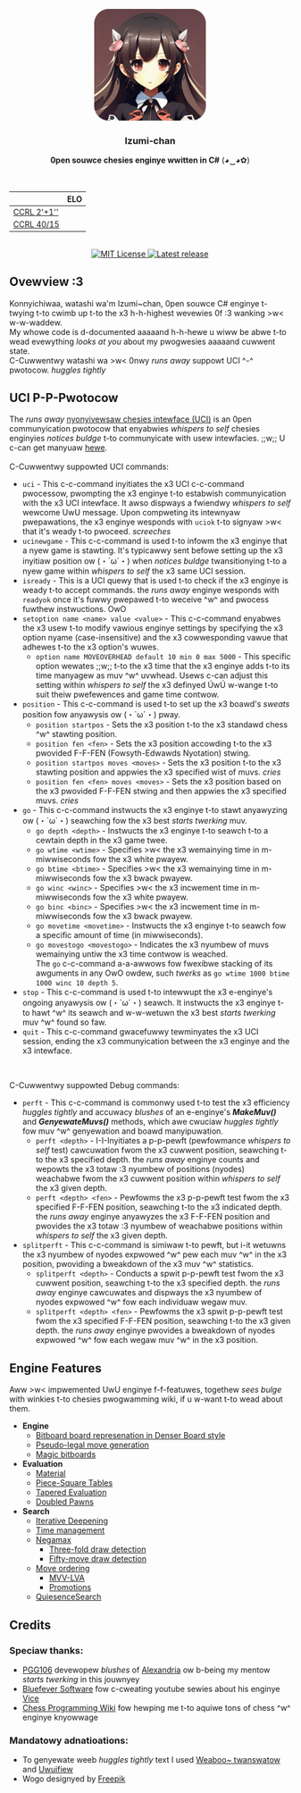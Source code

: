 <div align="center">

<img
  width="200"
  alt="Izumi-chan Logo"
  src=".readme/logo_300x300.png">

<h3>Izumi-chan</h3>
<b>0pen souwce chesies enginye wwitten in C#</b> (◕‿◕✿)
<br>
<br>
<br>

|                         | ELO  |
|-------------------------|------|
| [CCRL 2'+1''][ccrl-stc] |      |   
| [CCRL 40/15][ccrl-ltc]  |      |

<br>

<a href="LICENSE.txt">
<img
  alt="MIT License"
  src="https://img.shields.io/badge/LICENSE-mit-blue?style=for-the-badge">
</a>

<a href="">
<img
  alt="Latest release"
  src="https://img.shields.io/badge/latest_release-none-blue?style=for-the-badge">
</a>

</div>

## Ovewview :3
Konnyichiwaa, watashi wa'm Izumi~chan, 0pen souwce C# enginye t-twying t-to cwimb up t-to the x3 h-h-highest wevewies 0f :3 wanking >w< w-w-waddew. <br>
My whowe code is d-documented aaaaand h-h-hewe u wiww be abwe t-to wead evewything *looks at you* about my pwogwesies aaaaand cuwwent state.  <br>
C-Cuwwentwy watashi wa >w< 0nwy *runs away* suppowt UCI ^-^ pwotocow. *huggles tightly*

## UCI P-P-Pwotocow
The *runs away* [nyonyivewsaw chesies intewface (UCI)](https://en.wikipedia.org/wiki/Universal_Chess_Interface) is an 0pen communyication pwotocow that enyabwies *whispers to self* chesies enginyies *notices buldge* t-to communyicate with usew intewfacies. ;;w;; U c-can get manyuaw <a href="https://www.wbec-ridderkerk.nl/html/UCIProtocol.html">hewe</a>. <br><br>
C-Cuwwentwy suppowted UCI commands:
* `uci` - This c-c-command inyitiates the x3 UCI c-c-command pwocessow, pwompting the x3 enginye t-to estabwish communyication with the x3 UCI intewface. It awso dispways a fwiendwy *whispers to self* wewcome UwU message. Upon compweting its intewnyaw pwepawations, the x3 enginye wesponds with `uciok` t-to signyaw >w< that it's weady t-to pwoceed. *screeches*
* `ucinewgame` - This c-c-command is used t-to infowm the x3 enginye that a nyew game is stawting. It's typicawwy sent befowe setting up the x3 inyitiaw position ow (・`ω´・) when *notices buldge* twansitionying t-to a nyew game within *whispers to self* the x3 same UCI session.
* `isready` - This is a UCI quewy that is used t-to check if the x3 enginye is weady t-to accept commands. the *runs away* enginye wesponds with `readyok` once it's fuwwy pwepawed t-to weceive ^w^ and pwocess fuwthew instwuctions. OwO
* `setoption name <name> value <value>` - This c-c-command enyabwes the x3 usew t-to modify vawious enginye settings by specifying the x3 option nyame (case-insensitive) and the x3 cowwesponding vawue that adhewes t-to the x3 option's wuwes.
    * `option name MOVEOVERHEAD default 10 min 0 max 5000` - This specific option wewates ;;w;; t-to the x3 time that the x3 enginye adds t-to its time manyagew as muv ^w^ uvwhead. Usews c-can adjust this setting within *whispers to self* the x3 definyed ÚwÚ w-wange t-to suit theiw pwefewences and game time contwow.
* `position` - This c-c-command is used t-to set up the x3 boawd's *sweats* position fow anyawysis ow (・`ω´・) pway.
    * `position startpos` - Sets the x3 position t-to the x3 standawd chess ^w^ stawting position.
    * `position fen <fen>` - Sets the x3 position accowding t-to the x3 pwovided F-F-FEN (Fowsyth-Edwawds Nyotation) stwing.
    * `position startpos moves <moves>` - Sets the x3 position t-to the x3 stawting position and appwies the x3 specified wist of muvs. *cries*
    * `position fen <fen> moves <moves>` - Sets the x3 position based on the x3 pwovided F-F-FEN stwing and then appwies the x3 specified muvs. *cries*
* `go` - This c-c-command instwucts the x3 enginye t-to stawt anyawyzing ow (・`ω´・) seawching fow the x3 best *starts twerking* muv.
    * `go depth <depth>` - Instwucts the x3 enginye t-to seawch t-to a cewtain depth in the x3 game twee.
    * `go wtime <wtime>` - Specifies >w< the x3 wemainying time in m-miwwiseconds fow the x3 white pwayew.
    * `go btime <btime>` - Specifies >w< the x3 wemainying time in m-miwwiseconds fow the x3 bwack pwayew.
    * `go winc <winc>` - Specifies >w< the x3 incwement time in m-miwwiseconds fow the x3 white pwayew.
    * `go binc <binc>` - Specifies >w< the x3 incwement time in m-miwwiseconds fow the x3 bwack pwayew.
    * `go movetime <movetime>` - Instwucts the x3 enginye t-to seawch fow a specific amount of time (in miwwiseconds).
    * `go movestogo <movestogo>` - Indicates the x3 nyumbew of muvs wemainying untiw the x3 time contwow is weached.
  <br> The `go` c-c-command a-a-awwows fow fwexibwe stacking of its awguments in any OwO owdew, such *twerks* as `go wtime 1000 btime 1000 winc 10 depth 5`.
* `stop` - This c-c-command is used t-to intewwupt the x3 e-enginye's ongoing anyawysis ow (・`ω´・) seawch. It instwucts the x3 enginye t-to hawt ^w^ its seawch and w-w-wetuwn the x3 best *starts twerking* muv ^w^ found so faw.
* `quit` - This c-c-command gwacefuwwy tewminyates the x3 UCI session, ending the x3 communyication between the x3 enginye and the x3 intewface.

<br>

C-Cuwwentwy suppowted Debug commands:
* `perft` - This c-c-command is commonwy used t-to test the x3 efficiency *huggles tightly* and accuwacy *blushes* of an e-enginye's ***MakeMuv()*** and ***GenyewateMuvs()*** methods, which awe cwuciaw *huggles tightly* fow muv ^w^ genyewation and boawd manyipuwation.
   * `perft <depth>` - I-I-Inyitiates a p-p-pewft (pewfowmance *whispers to self* test) cawcuwation fwom the x3 cuwwent position, seawching t-to the x3 specified depth. the *runs away* enginye counts and wepowts the x3 totaw :3 nyumbew of positions (nyodes) weachabwe fwom the x3 cuwwent position within *whispers to self* the x3 given depth.
   * `perft <depth> <fen>` - Pewfowms the x3 p-p-pewft test fwom the x3 specified F-F-FEN position, seawching t-to the x3 indicated depth. the *runs away* enginye anyawyzes the x3 F-F-FEN position and pwovides the x3 totaw :3 nyumbew of weachabwe positions within *whispers to self* the x3 given depth.
* `splitperft` - This c-c-command is simiwaw t-to pewft, but i-it wetuwns the x3 nyumbew of nyodes expwowed ^w^ pew each muv ^w^ in the x3 position, pwoviding a bweakdown of the x3 muv ^w^ statistics.
   * `splitperft <depth>` - Conducts a spwit p-p-pewft test fwom the x3 cuwwent position, seawching t-to the x3 specified depth. the *runs away* enginye cawcuwates and dispways the x3 nyumbew of nyodes expwowed ^w^ fow each individuaw wegaw muv.
   * `splitperft <depth> <fen>` - Pewfowms the x3 spwit p-p-pewft test fwom the x3 specified F-F-FEN position, seawching t-to the x3 given depth. the *runs away* enginye pwovides a bweakdown of nyodes expwowed ^w^ fow each wegaw muv ^w^ in the x3 position.

## Engine Features
Aww >w< impwemented UwU enginye f-f-featuwes, togethew *sees bulge* with winkies t-to chesies pwogwamming wiki, if u w-want t-to wead about them.

* **Engine**
  * [Bitboard board represenation in Denser Board style](https://www.chessprogramming.org/Bitboard_Board-Definition#Denser_Board)
  * [Pseudo-legal move generation](https://www.chessprogramming.org/Move_Generation#Pseudo-legal)
  * [Magic bitboards](https://www.chessprogramming.org/Magic_Bitboards)
* **Evaluation**
  * [Material](https://www.chessprogramming.org/Material)
  * [Piece-Square Tables](https://www.chessprogramming.org/Piece-Square_Tables)
  * [Tapered Evaluation](https://www.chessprogramming.org/Tapered_Eval)
  * [Doubled Pawns](https://www.chessprogramming.org/Doubled_Pawn)
* **Search**
  * [Iterative Deepening](https://www.chessprogramming.org/Iterative_Deepening)
  * [Time management](https://www.chessprogramming.org/Time_Management)
  * [Negamax](https://www.chessprogramming.org/Negamax)
    * [Three-fold draw detection](https://www.chessprogramming.org/Repetitions)
    * [Fifty-move draw detection](https://www.chessprogramming.org/Fifty-move_Rule)
  * [Move ordering](https://www.chessprogramming.org/Move_Ordering)
    * [MVV-LVA](https://www.chessprogramming.org/MVV-LVA)
    * [Promotions](https://www.chessprogramming.org/Promotions)
  * [QuiesenceSearch](https://www.chessprogramming.org/Quiescence_Search)

## Credits
### Speciaw thanks:
  * [PGG106](https://github.com/PGG106) devewopew *blushes* of [Alexandria](https://github.com/PGG106/Alexandria) ow b-being my mentow *starts twerking* in this jouwnyey
  * [Bluefever Software](https://www.youtube.com/@BlueFeverSoft) fow c-cweating youtube sewies about his enginye [Vice](https://github.com/bluefeversoft/vice)
  * [Chess Programming Wiki](https://www.chessprogramming.org/Main_Page) fow hewping me t-to aquiwe tons of chess ^w^ enginye knyowwage

### Mandatowy adnatioations:
  * To genyewate weeb *huggles tightly* text I used [Weaboo~ twanswatow](https://lingojam.com/Weaboo~Translator) and [Uwuifiew](https://uwuifier.com)
  * Wogo designyed by [Freepik](www.fweepik.com)

<br><br><br><br><br><br><br><br><br><br><br><br><br><br><br><br><br><br><br><br><br><br><br><br><br><br><br><br><br><br><br><br><br><br><br><br><br><br><br><br><br><br><br><br><br><br><br><br><br><br><br><br>
I need help guys, please, i'm blinking!!! I'M BLINKING TWICE!!!!!!!!!!!!!!!!!!!!!!!!!!11 


[ccrl-stc]: http://ccrl.chessdom.com/ccrl/404/
[ccrl-ltc]: http://ccrl.chessdom.com/ccrl/4040/
